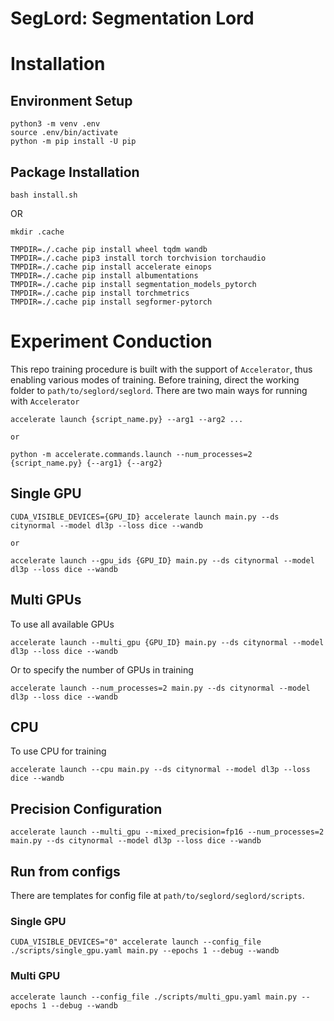 # SegLord: Segmentation Lord

# Installation
## Environment Setup
```
python3 -m venv .env
source .env/bin/activate
python -m pip install -U pip
```

## Package Installation
```
bash install.sh
```
OR

```
mkdir .cache

TMPDIR=./.cache pip install wheel tqdm wandb
TMPDIR=./.cache pip3 install torch torchvision torchaudio
TMPDIR=./.cache pip install accelerate einops
TMPDIR=./.cache pip install albumentations
TMPDIR=./.cache pip install segmentation_models_pytorch
TMPDIR=./.cache pip install torchmetrics
TMPDIR=./.cache pip install segformer-pytorch
```

# Experiment Conduction
This repo training procedure is built with the support of ```Accelerator```, thus enabling various modes of training. Before training, direct the working folder to ```path/to/seglord/seglord```. There are two main ways for running with ```Accelerator```

```
accelerate launch {script_name.py} --arg1 --arg2 ...

or 

python -m accelerate.commands.launch --num_processes=2 {script_name.py} {--arg1} {--arg2}
```

## Single GPU

```
CUDA_VISIBLE_DEVICES={GPU_ID} accelerate launch main.py --ds citynormal --model dl3p --loss dice --wandb 

or

accelerate launch --gpu_ids {GPU_ID} main.py --ds citynormal --model dl3p --loss dice --wandb 
```

## Multi GPUs

To use all available GPUs
```
accelerate launch --multi_gpu {GPU_ID} main.py --ds citynormal --model dl3p --loss dice --wandb 
```

Or to specify the number of GPUs in training
```
accelerate launch --num_processes=2 main.py --ds citynormal --model dl3p --loss dice --wandb
```

## CPU

To use CPU for training
```
accelerate launch --cpu main.py --ds citynormal --model dl3p --loss dice --wandb
```

## Precision Configuration
```
accelerate launch --multi_gpu --mixed_precision=fp16 --num_processes=2 main.py --ds citynormal --model dl3p --loss dice --wandb
```

## Run from configs

There are templates for config file at ```path/to/seglord/seglord/scripts```.

### Single GPU

```
CUDA_VISIBLE_DEVICES="0" accelerate launch --config_file ./scripts/single_gpu.yaml main.py --epochs 1 --debug --wandb
```

### Multi GPU

```
accelerate launch --config_file ./scripts/multi_gpu.yaml main.py --epochs 1 --debug --wandb
```